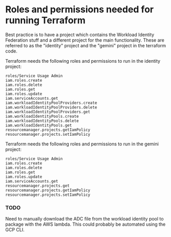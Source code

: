 # Roles and permissions needed for running Terraform
Best practice is to have a project which contains the Workload Identity Federation stuff and a different project for the main functionality.
These are referred to as the "identity" project and the "gemini" project in the terraform code.

Terraform needs the following roles and permissions to run in the identity project:
```
roles/Service Usage Admin
iam.roles.create
iam.roles.delete
iam.roles.get
iam.roles.update
iam.serviceAccounts.get
iam.workloadIdentityPoolProviders.create
iam.workloadIdentityPoolProviders.delete
iam.workloadIdentityPoolProviders.get
iam.workloadIdentityPools.create
iam.workloadIdentityPools.delete
iam.workloadIdentityPools.get
resourcemanager.projects.getIamPolicy
resourcemanager.projects.setIamPolicy
```

Terraform needs the following roles and permissions to run in the gemini project:
```
roles/Service Usage Admin
iam.roles.create
iam.roles.delete
iam.roles.get
iam.roles.update
iam.serviceAccounts.get
resourcemanager.projects.get
resourcemanager.projects.getIamPolicy
resourcemanager.projects.setIamPolicy
```

### TODO
Need to manually download the ADC file from the workload identity pool to package with the AWS lambda.  This could probably be automated using the GCP CLI.